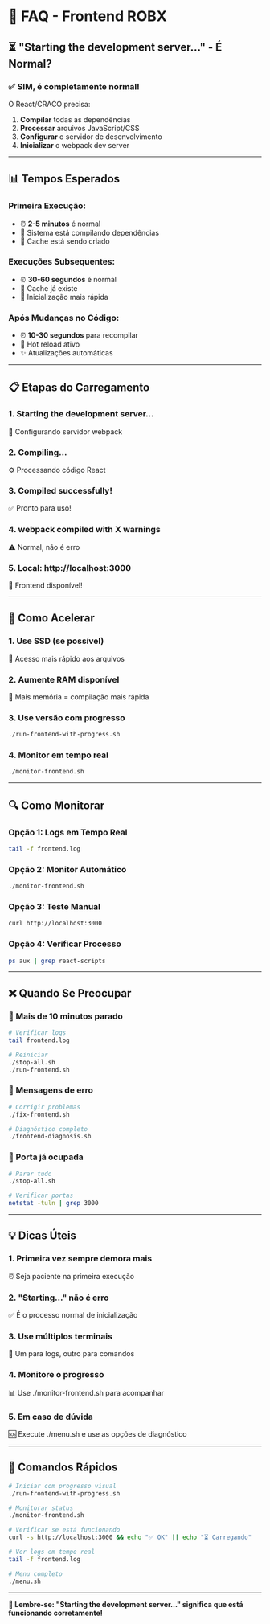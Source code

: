 # 🎨 FAQ - Frontend ROBX

## ⏳ "Starting the development server..." - É Normal?

### ✅ **SIM, é completamente normal!**

O React/CRACO precisa:
1. **Compilar** todas as dependências
2. **Processar** arquivos JavaScript/CSS  
3. **Configurar** o servidor de desenvolvimento
4. **Inicializar** o webpack dev server

---

## 📊 Tempos Esperados

### **Primeira Execução:**
- ⏰ **2-5 minutos** é normal
- 💾 Sistema está compilando dependências
- 🔄 Cache está sendo criado

### **Execuções Subsequentes:**
- ⏰ **30-60 segundos** é normal
- 💨 Cache já existe
- 🚀 Inicialização mais rápida

### **Após Mudanças no Código:**
- ⏰ **10-30 segundos** para recompilar
- 🔄 Hot reload ativo
- ✨ Atualizações automáticas

---

## 📋 Etapas do Carregamento

### **1. Starting the development server...**
🔧 Configurando servidor webpack

### **2. Compiling...**  
⚙️ Processando código React

### **3. Compiled successfully!**
✅ Pronto para uso!

### **4. webpack compiled with X warnings**
⚠️ Normal, não é erro

### **5. Local: http://localhost:3000**
🎉 Frontend disponível!

---

## 🚀 Como Acelerar

### **1. Use SSD (se possível)**
💾 Acesso mais rápido aos arquivos

### **2. Aumente RAM disponível**
🧠 Mais memória = compilação mais rápida

### **3. Use versão com progresso**
```bash
./run-frontend-with-progress.sh
```

### **4. Monitor em tempo real**
```bash
./monitor-frontend.sh
```

---

## 🔍 Como Monitorar

### **Opção 1: Logs em Tempo Real**
```bash
tail -f frontend.log
```

### **Opção 2: Monitor Automático**
```bash
./monitor-frontend.sh
```

### **Opção 3: Teste Manual**
```bash
curl http://localhost:3000
```

### **Opção 4: Verificar Processo**
```bash
ps aux | grep react-scripts
```

---

## ❌ Quando Se Preocupar

### **🚨 Mais de 10 minutos parado**
```bash
# Verificar logs
tail frontend.log

# Reiniciar
./stop-all.sh
./run-frontend.sh
```

### **🚨 Mensagens de erro**
```bash
# Corrigir problemas
./fix-frontend.sh

# Diagnóstico completo  
./frontend-diagnosis.sh
```

### **🚨 Porta já ocupada**
```bash
# Parar tudo
./stop-all.sh

# Verificar portas
netstat -tuln | grep 3000
```

---

## 💡 Dicas Úteis

### **1. Primeira vez sempre demora mais**
⏰ Seja paciente na primeira execução

### **2. "Starting..." não é erro**
✅ É o processo normal de inicialização

### **3. Use múltiplos terminais**
📱 Um para logs, outro para comandos

### **4. Monitore o progresso**
📊 Use ./monitor-frontend.sh para acompanhar

### **5. Em caso de dúvida**
🆘 Execute ./menu.sh e use as opções de diagnóstico

---

## 🎯 Comandos Rápidos

```bash
# Iniciar com progresso visual
./run-frontend-with-progress.sh

# Monitorar status
./monitor-frontend.sh  

# Verificar se está funcionando
curl -s http://localhost:3000 && echo "✅ OK" || echo "⏳ Carregando"

# Ver logs em tempo real
tail -f frontend.log

# Menu completo
./menu.sh
```

---

**💬 Lembre-se: "Starting the development server..." significa que está funcionando corretamente!**